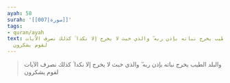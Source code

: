 ```yaml
---
ayah: 58
surah: '[[007|سورة]]'
tags:
- quran/ayah
text: والبلد الطيب يخرج نباته بإذن ربه ۖ والذي خبث لا يخرج إلا نكدا ۚ كذلك نصرف الآيات
  لقوم يشكرون
---
```

> والبلد الطيب يخرج نباته بإذن ربه ۖ والذي خبث لا يخرج إلا نكدا ۚ كذلك نصرف الآيات لقوم يشكرون
